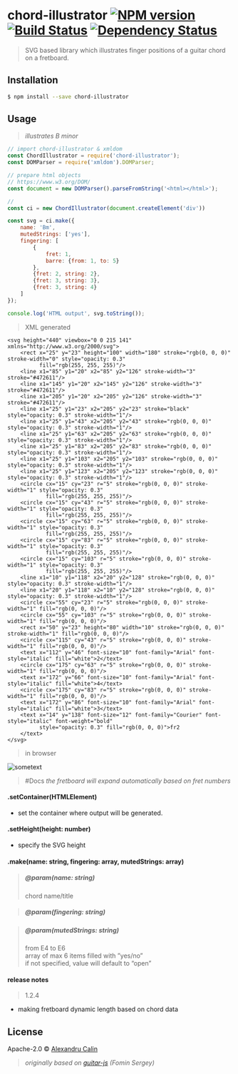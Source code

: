 # chord-illustrator [![NPM version][npm-image]][npm-url] [![Build Status][travis-image]][travis-url] [![Dependency Status][daviddm-image]][daviddm-url]
> SVG based library which illustrates finger positions of a guitar chord on a fretboard.


## Installation
```sh
$ npm install --save chord-illustrator
```

## Usage

>*illustrates B minor*
```js
// import chord-illustrator & xmldom
const ChordIllustrator = require('chord-illustrator');
const DOMParser = require('xmldom').DOMParser;

// prepare html objects
// https://www.w3.org/DOM/
const document = new DOMParser().parseFromString('<html></html>');

// 
const ci = new ChordIllustrator(document.createElement('div'))

const svg = ci.make({
    name: 'Bm',
    mutedStrings: ['yes'],
    fingering: [
        {
            fret: 1,
            barre: {from: 1, to: 5}
        },
        {fret: 2, string: 2},
        {fret: 3, string: 3},
        {fret: 3, string: 4}
    ]
});

console.log('HTML output', svg.toString());
```

> XML generated
```xhtml
<svg height="440" viewbox="0 0 215 141" xmlns="http://www.w3.org/2000/svg">
    <rect x="25" y="23" height="100" width="180" stroke="rgb(0, 0, 0)" stroke-width="0" style="opacity: 0.3"
          fill="rgb(255, 255, 255)"/>
    <line x1="85" y1="20" x2="85" y2="126" stroke-width="3" stroke="#472611"/>
    <line x1="145" y1="20" x2="145" y2="126" stroke-width="3" stroke="#472611"/>
    <line x1="205" y1="20" x2="205" y2="126" stroke-width="3" stroke="#472611"/>
    <line x1="25" y1="23" x2="205" y2="23" stroke="black" style="opacity: 0.3" stroke-width="1"/>
    <line x1="25" y1="43" x2="205" y2="43" stroke="rgb(0, 0, 0)" style="opacity: 0.3" stroke-width="1"/>
    <line x1="25" y1="63" x2="205" y2="63" stroke="rgb(0, 0, 0)" style="opacity: 0.3" stroke-width="1"/>
    <line x1="25" y1="83" x2="205" y2="83" stroke="rgb(0, 0, 0)" style="opacity: 0.3" stroke-width="1"/>
    <line x1="25" y1="103" x2="205" y2="103" stroke="rgb(0, 0, 0)" style="opacity: 0.3" stroke-width="1"/>
    <line x1="25" y1="123" x2="205" y2="123" stroke="rgb(0, 0, 0)" style="opacity: 0.3" stroke-width="1"/>
    <circle cx="15" cy="23" r="5" stroke="rgb(0, 0, 0)" stroke-width="1" style="opacity: 0.3"
            fill="rgb(255, 255, 255)"/>
    <circle cx="15" cy="43" r="5" stroke="rgb(0, 0, 0)" stroke-width="1" style="opacity: 0.3"
            fill="rgb(255, 255, 255)"/>
    <circle cx="15" cy="63" r="5" stroke="rgb(0, 0, 0)" stroke-width="1" style="opacity: 0.3"
            fill="rgb(255, 255, 255)"/>
    <circle cx="15" cy="83" r="5" stroke="rgb(0, 0, 0)" stroke-width="1" style="opacity: 0.3"
            fill="rgb(255, 255, 255)"/>
    <circle cx="15" cy="103" r="5" stroke="rgb(0, 0, 0)" stroke-width="1" style="opacity: 0.3"
            fill="rgb(255, 255, 255)"/>
    <line x1="10" y1="118" x2="20" y2="128" stroke="rgb(0, 0, 0)" style="opacity: 0.3" stroke-width="1"/>
    <line x1="20" y1="118" x2="10" y2="128" stroke="rgb(0, 0, 0)" style="opacity: 0.3" stroke-width="1"/>
    <circle cx="55" cy="23" r="5" stroke="rgb(0, 0, 0)" stroke-width="1" fill="rgb(0, 0, 0)"/>
    <circle cx="55" cy="103" r="5" stroke="rgb(0, 0, 0)" stroke-width="1" fill="rgb(0, 0, 0)"/>
    <rect x="50" y="23" height="80" width="10" stroke="rgb(0, 0, 0)" stroke-width="1" fill="rgb(0, 0, 0)"/>
    <circle cx="115" cy="43" r="5" stroke="rgb(0, 0, 0)" stroke-width="1" fill="rgb(0, 0, 0)"/>
    <text x="112" y="46" font-size="10" font-family="Arial" font-style="italic" fill="white">2</text>
    <circle cx="175" cy="63" r="5" stroke="rgb(0, 0, 0)" stroke-width="1" fill="rgb(0, 0, 0)"/>
    <text x="172" y="66" font-size="10" font-family="Arial" font-style="italic" fill="white">4</text>
    <circle cx="175" cy="83" r="5" stroke="rgb(0, 0, 0)" stroke-width="1" fill="rgb(0, 0, 0)"/>
    <text x="172" y="86" font-size="10" font-family="Arial" font-style="italic" fill="white">3</text>
    <text x="14" y="138" font-size="12" font-family="Courier" font-style="italic" font-weight="bold"
          style="opacity: 0.3" fill="rgb(0, 0, 0)">fr2
    </text>
</svg>
```
> in browser

![sometext](https://i.ibb.co/pzGZ1Db/Screen-Shot-2019-01-29-at-15-00-58.png)


> #Docs
> *the fretboard will expand automatically based on fret numbers*

#### .setContainer(HTMLElement)
- set the container where output will be generated.

#### .setHeight(height: number)
- specify the SVG height

#### .make(name: string, fingering: array, mutedStrings: array)

>##### @param(name: string)
> chord name/title

>##### @param(fingering: string)
>

>##### @param(mutedStrings: string)
>from E4 to E6\
array of max 6 items filled with ”yes/no”\
if not specified, value will default to “open”
#### release notes
> 1.2.4
- making fretboard dynamic length based on chord data


## License

Apache-2.0 © [Alexandru Calin](https://alexandrucalin.me/)
> _originally based on [guitar-js](https://www.npmjs.com/package/guitar-js) (Fomin Sergey)_


[npm-image]: https://badge.fury.io/js/chord-illustrator.svg
[npm-url]: https://npmjs.org/package/chord-illustrator
[travis-image]: https://travis-ci.org/calinalexandru/chord-illustrator.svg?branch=master
[travis-url]: https://travis-ci.org/calinalexandru/chord-illustrator
[daviddm-image]: https://david-dm.org/calinalexandru/chord-illustrator.svg?theme=shields.io
[daviddm-url]: https://david-dm.org/calinalexandru/chord-illustrator
